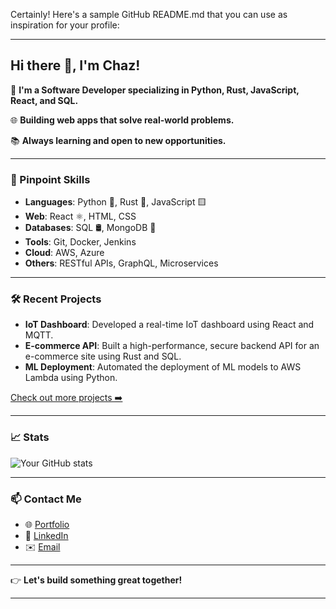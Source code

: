 Certainly! Here's a sample GitHub README.md that you can use as inspiration for your profile:

---

## Hi there 👋, I'm Chaz!

🔭 **I'm a Software Developer specializing in Python, Rust, JavaScript, React, and SQL.**

🌐 **Building web apps that solve real-world problems.**

📚 **Always learning and open to new opportunities.**

---

### 📌 Pinpoint Skills

- **Languages**: Python 🐍, Rust 🦀, JavaScript 🟨
- **Web**: React ⚛️, HTML, CSS
- **Databases**: SQL 🛢, MongoDB 🍃
- **Tools**: Git, Docker, Jenkins
- **Cloud**: AWS, Azure
- **Others**: RESTful APIs, GraphQL, Microservices

---

### 🛠️ Recent Projects

- **IoT Dashboard**: Developed a real-time IoT dashboard using React and MQTT. 
- **E-commerce API**: Built a high-performance, secure backend API for an e-commerce site using Rust and SQL.
- **ML Deployment**: Automated the deployment of ML models to AWS Lambda using Python.

[Check out more projects ➡️](https://github.com/YourUsername?tab=repositories)

---

### 📈 Stats

![Your GitHub stats](https://github-readme-stats.vercel.app/api?username=chazwilder&show_icons=true&hide_border=true)

---

### 📫 Contact Me

- 🌐 [Portfolio](https://your-portfolio.com)
- 💼 [LinkedIn](https://www.linkedin.com/in/your-linkedin/)
- ✉️ [Email](mailto:your.email@example.com)

---

👉 **Let's build something great together!**

---
